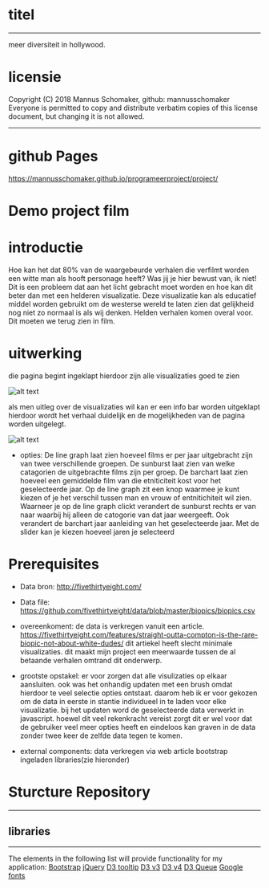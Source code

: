 # titel
***
meer diversiteit in hollywood.

# licensie
 Copyright (C) 2018 Mannus Schomaker, github: mannusschomaker
 Everyone is permitted to copy and distribute verbatim copies
 of this license document, but changing it is not allowed.

***
# github Pages

https://mannusschomaker.github.io/programeerproject/project/

# Demo project film


# introductie
Hoe kan het dat 80% van de waargebeurde verhalen die verfilmt worden een witte man als hooft personage heeft? Was jij je hier bewust van, ik niet! Dit is een probleem dat aan het licht gebracht moet worden en hoe kan dit beter dan met een helderen visualizatie. Deze visualizatie kan als educatief middel worden gebruikt om de westerse wereld te laten zien dat gelijkheid nog niet zo normaal is als wij denken. Helden verhalen komen overal voor. Dit moeten we terug zien in film.

# uitwerking
die pagina begint ingeklapt hierdoor zijn alle visualizaties goed te zien

![alt text](https://github.com/mannusschomaker/programeerproject/blob/master/doc/fullPagePulsInfo.png)

als men uitleg over de visualizaties wil kan er een info bar worden uitgeklapt hierdoor wordt het verhaal duidelijk en de mogelijkheden van de pagina worden uitgelegt.

![alt text](https://github.com/mannusschomaker/programeerproject/blob/master/doc/fullPage.png)

- opties:
De line graph laat zien hoeveel films er per jaar uitgebracht zijn van twee verschillende groepen.
De sunburst laat zien van welke catagorien de uitgebrachte films zijn per groep.
De barchart laat zien hoeveel een gemiddelde film van die etniticiteit kost voor het geselecteerde jaar.
Op de line graph zit een knop waarmee je kunt kiezen of je het verschil tussen man en vrouw of entnitichiteit wil zien.
Waarneer je op de line graph clickt verandert de sunburst rechts er van naar waarbij hij alleen de catogorie van dat jaar weergeeft. Ook verandert de barchart jaar aanleiding van het geselecteerde jaar.
Met de slider kan je kiezen hoeveel jaren je selecteerd

# Prerequisites

- Data bron:
http://fivethirtyeight.com/

- Data file:
https://github.com/fivethirtyeight/data/blob/master/biopics/biopics.csv

- overeenkoment:
de data is verkregen vanuit een article.
https://fivethirtyeight.com/features/straight-outta-compton-is-the-rare-biopic-not-about-white-dudes/
dit artiekel heeft slecht minimale visualizaties.
dit maakt mijn project een meerwaarde tussen de al betaande verhalen omtrand dit onderwerp.

- grootste opstakel:
er voor zorgen dat alle visulizaties op elkaar aansluiten. ook was het onhandig updaten met een brush omdat hierdoor te veel selectie opties ontstaat. daarom heb ik er voor gekozen om de data in eerste in stantie individueel in te laden voor elke visualizatie. bij het updaten word de geselecteerde data verwerkt in javascript. hoewel dit veel rekenkracht vereist zorgt dit er wel voor dat de gebruiker veel meer opties heeft en eindeloos kan graven in de data zonder twee keer de zelfde data tegen te komen.

- external components:
data verkregen via web article
bootstrap
ingeladen libraries(zie hieronder)

# Sturcture Repository



***
## libraries
***
The elements in the following list will provide functionality for my application:
[Bootstrap](https://maxcdn.bootstrapcdn.com/bootstrap/3.3.7/css/bootstrap.min.css)
[jQuery](https://ajax.googleapis.com/ajax/libs/jquery/3.2.1/jquery.min.js)
[D3 tooltip](https://labratrevenge.com/d3-tip/javascripts/d3.tip.v0.6.3.js)
[D3 v3](https://cdnjs.cloudflare.com/ajax/libs/d3/3.5.17/d3.min.js)
[D3 v4](https://d3js.org/d3.v4.min.js)
[D3 Queue](https://d3js.org/queue.v1.min.js)
[Google fonts](https://fonts.googleapis.com/css?family=Josefin+Slab)
